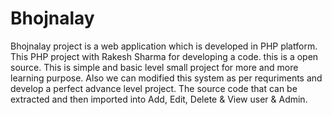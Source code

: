 # Bhojnalay 

Bhojnalay project is a web application which is developed in PHP platform. This PHP project with Rakesh Sharma for developing a code. this is a open source. This is simple and basic level small project for more and more learning purpose. Also we can modified this system as per requriments and develop a perfect advance level project. The source code that can be extracted and then imported into Add, Edit, Delete & View user & Admin.
